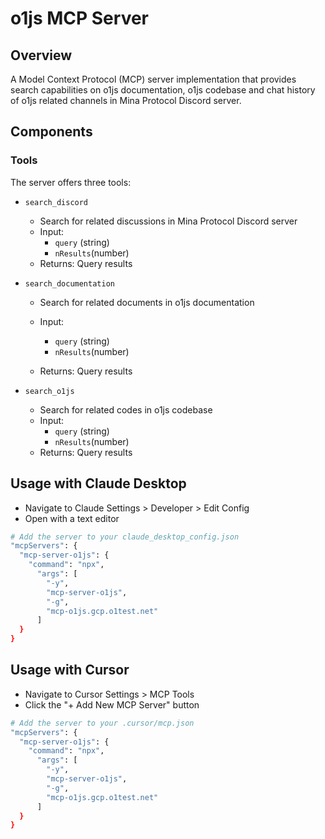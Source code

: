 # o1js MCP Server

## Overview
A Model Context Protocol (MCP) server implementation that provides search capabilities on o1js documentation, o1js codebase and chat history of o1js related channels in Mina Protocol Discord server.

## Components

### Tools
The server offers three tools:

- `search_discord`
   - Search for related discussions in Mina Protocol Discord server 
   - Input:
     - `query` (string)
     - `nResults`(number)
   - Returns: Query results

- `search_documentation`
   - Search for related documents in o1js documentation
   - Input:
     - `query` (string)
     - `nResults`(number)

   - Returns: Query results

- `search_o1js`
   - Search for related codes in o1js codebase
   - Input:
     - `query` (string)
     - `nResults`(number)
   - Returns: Query results


## Usage with Claude Desktop

- Navigate to Claude Settings > Developer > Edit Config
- Open with a text editor

```bash
# Add the server to your claude_desktop_config.json
"mcpServers": {
  "mcp-server-o1js": {
    "command": "npx",
      "args": [
        "-y",
        "mcp-server-o1js",
        "-g",
        "mcp-o1js.gcp.o1test.net"
      ]
  }
}
```

## Usage with Cursor

- Navigate to Cursor Settings  > MCP Tools
- Click the "+ Add New MCP Server" button

```bash
# Add the server to your .cursor/mcp.json
"mcpServers": {
  "mcp-server-o1js": {
    "command": "npx",
      "args": [
        "-y",
        "mcp-server-o1js",
        "-g",
        "mcp-o1js.gcp.o1test.net"
      ]
  }
}
```

